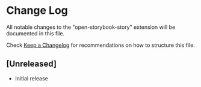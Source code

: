 # Change Log

All notable changes to the "open-storybook-story" extension will be documented in this file.

Check [Keep a Changelog](http://keepachangelog.com/) for recommendations on how to structure this file.

## [Unreleased]

- Initial release
